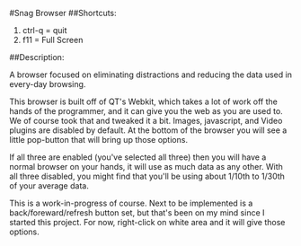 #Snag Browser
##Shortcuts:
1) ctrl-q = quit
2) f11 = Full Screen

##Description:

A browser focused on eliminating distractions and reducing the data used in every-day browsing. 

This browser is built off of QT's Webkit, which takes a lot of work off the hands of the programmer, and it can give you the web as you are used to. We of course took that and tweaked it a bit. Images, javascript, and Video plugins are disabled by default. At the bottom of the browser you will see a little pop-button that will bring up those options.

If all three are enabled (you've selected all three) then you will have a normal browser on your hands, it will use as much data as any other. With all three disabled, you might find that you'll be using about 1/10th to 1/30th of your average data.

This is a work-in-progress of course. Next to be implemented is a back/foreward/refresh button set, but that's been on my mind since I started this project. For now, right-click on white area and it will give those options. 
